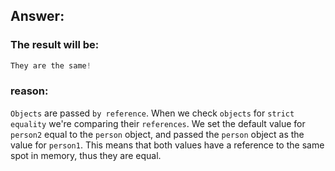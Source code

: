 ## Answer:

### The result will be:

```javascript
They are the same!
```

### reason:

`Objects` are passed `by reference`. When we check `objects` for `strict equality` we're comparing their `references`.
We set the default value for `person2` equal to the `person` object, and passed the `person` object as the value for `person1`.
This means that both values have a reference to the same spot in memory, thus they are equal.


